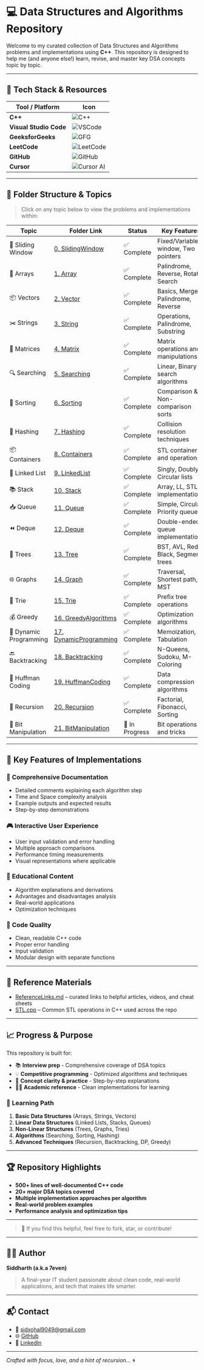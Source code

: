 # 💻 Data Structures and Algorithms Repository

Welcome to my curated collection of Data Structures and Algorithms problems and implementations using **C++**. This repository is designed to help me (and anyone else!) learn, revise, and master key DSA concepts topic by topic.

---

## 🧰 Tech Stack & Resources

| Tool / Platform       | Icon |
|------------------------|------|
| **C++**               | ![C++](https://img.shields.io/badge/C%2B%2B-00599C?logo=c%2B%2B&logoColor=white&style=flat-square) |
| **Visual Studio Code**| ![VSCode](https://img.shields.io/badge/VSCode-007ACC?logo=visualstudiocode&logoColor=white&style=flat-square) |
| **GeeksforGeeks**     | ![GFG](https://img.shields.io/badge/GeeksforGeeks-1F8A70?logo=geeksforgeeks&logoColor=white&style=flat-square) |
| **LeetCode**          | ![LeetCode](https://img.shields.io/badge/LeetCode-FFA116?logo=leetcode&logoColor=white&style=flat-square) |
| **GitHub**            | ![GitHub](https://img.shields.io/badge/GitHub-181717?logo=github&logoColor=white&style=flat-square) |
| **Cursor**          | ![Cursor AI](https://img.shields.io/badge/CursorAI-4B4BFB?logo=cursor&logoColor=white&style=flat-square) |

---

## 📂 Folder Structure & Topics

> Click on any topic below to view the problems and implementations within:

| Topic | Folder Link | Status | Key Features |
|-------|-------------|--------|--------------|
| 🔁 Sliding Window | [0. SlidingWindow](./0.%20SlidingWindow) | ✅ Complete | Fixed/Variable window, Two pointers |
| 🔢 Arrays         | [1. Array](./1.%20Array) | ✅ Complete | Palindrome, Reverse, Rotate, Search |
| 📦 Vectors        | [2. Vector](./2.%20Vector) | ✅ Complete | Basics, Merge, Palindrome, Reverse |
| ✂️ Strings        | [3. String](./3.%20String) | ✅ Complete | Operations, Palindrome, Substring |
| 🔢 Matrices       | [4. Matrix](./4.%20Matrix) | ✅ Complete | Matrix operations and manipulations |
| 🔍 Searching      | [5. Searching](./5.%20Searching) | ✅ Complete | Linear, Binary search algorithms |
| 🧮 Sorting        | [6. Sorting](./6.%20Sorting) | ✅ Complete | Comparison & Non-comparison sorts |
| 🧃 Hashing        | [7. Hashing](./7.%20Hashing) | ✅ Complete | Collision resolution techniques |
| 📦 Containers     | [8. Containers](./8.%20Containers) | ✅ Complete | STL containers and operations |
| 🔗 Linked List    | [9. LinkedList](./9.%20LinkedList) | ✅ Complete | Singly, Doubly, Circular lists |
| 📚 Stack          | [10. Stack](./10.%20Stack) | ✅ Complete | Array, LL, STL implementations |
| 📥 Queue          | [11. Queue](./11.%20Queue) | ✅ Complete | Simple, Circular, Priority queues |
| ⏪ Deque          | [12. Deque](./12.%20Deque) | ✅ Complete | Double-ended queue implementations |
| 🌳 Trees          | [13. Tree](./13.%20Tree) | ✅ Complete | BST, AVL, Red-Black, Segment trees |
| 🌐 Graphs         | [14. Graph](./14.%20Graph) | ✅ Complete | Traversal, Shortest path, MST |
| 🧠 Trie           | [15. Trie](./15.%20Trie) | ✅ Complete | Prefix tree operations |
| 💰 Greedy         | [16. GreedyAlgorithms](./16.%20GreedyAlgorithms) | ✅ Complete | Optimization algorithms |
| 📐 Dynamic Programming | [17. DynamicProgramming](./17.%20DynamicProgramming) | ✅ Complete | Memoization, Tabulation |
| 🔙 Backtracking   | [18. Backtracking](./18.%20Backtracking) | ✅ Complete | N-Queens, Sudoku, M-Coloring |
| 🧾 Huffman Coding | [19. HuffmanCoding](./19.%20HuffmanCoding) | ✅ Complete | Data compression algorithms |
| 🔄 Recursion      | [20. Recursion](./20.%20Recursion) | ✅ Complete | Factorial, Fibonacci, Sorting |
| 🧮 Bit Manipulation | [21. BitManipulation](./21.%20BitManipulation) | 🔄 In Progress | Bit operations and tricks |

---

## 🚀 Key Features of Implementations

### 📝 **Comprehensive Documentation**
- Detailed comments explaining each algorithm step
- Time and Space complexity analysis
- Example outputs and expected results
- Step-by-step demonstrations

### 🎮 **Interactive User Experience**
- User input validation and error handling
- Multiple approach comparisons
- Performance timing measurements
- Visual representations where applicable

### 🧪 **Educational Content**
- Algorithm explanations and derivations
- Advantages and disadvantages analysis
- Real-world applications
- Optimization techniques

### 🔧 **Code Quality**
- Clean, readable C++ code
- Proper error handling
- Input validation
- Modular design with separate functions

---

## 📄 Reference Materials

- [ReferenceLinks.md](./ReferenceLinks.md) – curated links to helpful articles, videos, and cheat sheets
- [STL.cpp](./STL.cpp) – Common STL operations in C++ used across the repo

---

## 📈 Progress & Purpose

This repository is built for:

- 📚 **Interview prep** - Comprehensive coverage of DSA topics
- 💡 **Competitive programming** - Optimized algorithms and techniques
- 🧪 **Concept clarity & practice** - Step-by-step explanations
- 👨‍💻 **Academic reference** - Clean implementations for learning

### 🎯 **Learning Path**
1. **Basic Data Structures** (Arrays, Strings, Vectors)
2. **Linear Data Structures** (Linked Lists, Stacks, Queues)
3. **Non-Linear Structures** (Trees, Graphs, Tries)
4. **Algorithms** (Searching, Sorting, Hashing)
5. **Advanced Techniques** (Recursion, Backtracking, DP, Greedy)

---

## 🏆 Repository Highlights

- **500+ lines of well-documented C++ code**
- **20+ major DSA topics covered**
- **Multiple implementation approaches per algorithm**
- **Real-world problem examples**
- **Performance analysis and optimization tips**

---

> 🌟 If you find this helpful, feel free to fork, star, or contribute!

---

## 🙋‍♂️ Author

**Siddharth (a.k.a 7even)**  
> A final-year IT student passionate about clean code, real-world applications, and tech that makes life smarter.

---

## 📬 Contact

- 📧 [sidxohal9049@gmail.com](mailto:sidxohal9049@gmail.com)
- 🌐 [GitHub](https://github.com/7even-7even)  
- 💼 [LinkedIn](https://www.linkedin.com/in/siddharth-7even/)

---

*Crafted with focus, love, and a hint of recursion... 🌀*

